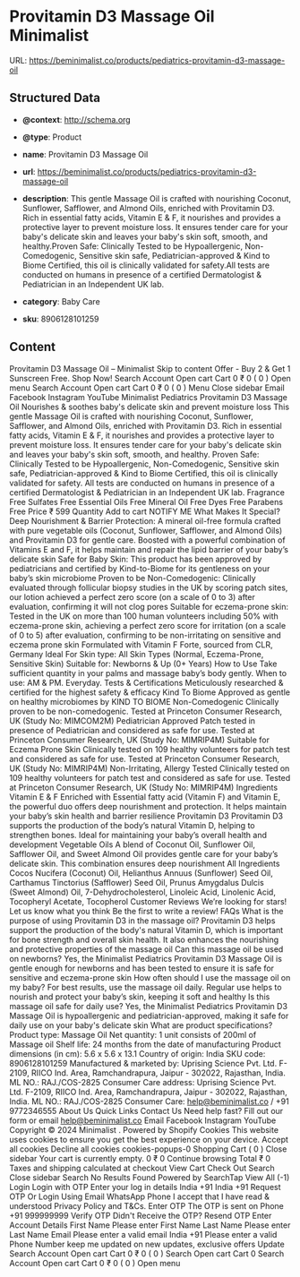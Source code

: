 # Provitamin D3 Massage Oil  Minimalist

URL: https://beminimalist.co/products/pediatrics-provitamin-d3-massage-oil

## Structured Data

- **@context**: http://schema.org
- **@type**: Product
- **name**: Provitamin D3 Massage Oil
- **url**: https://beminimalist.co/products/pediatrics-provitamin-d3-massage-oil
- **description**: This gentle Massage Oil is crafted with nourishing Coconut, Sunflower, Safflower, and Almond Oils, enriched with Provitamin D3. Rich in essential fatty acids, Vitamin E &amp; F, it nourishes and provides a protective layer to prevent moisture loss. It ensures tender care for your baby's delicate skin and leaves your baby's skin soft, smooth, and healthy.Proven Safe: Clinically Tested to be Hypoallergenic, Non-Comedogenic, Sensitive skin safe, Pediatrician-approved &amp; Kind to Biome Certified, this oil is clinically validated for safety.All tests are conducted on humans in presence of a certified Dermatologist &amp; Pediatrician in an Independent UK lab.

- **category**: Baby Care
- **sku**: 8906128101259

## Content

Provitamin D3 Massage Oil – Minimalist
Skip to content
Offer - Buy 2 & Get 1 Sunscreen Free. Shop Now!
Search
Account
Open cart
Cart
0
₹ 0
(
0
)
Open menu
Search
Account
Open cart
Cart
0
₹ 0
(
0
)
Menu
Close sidebar
Email
Facebook
Instagram
YouTube
Minimalist Pediatrics
Provitamin D3 Massage Oil
Nourishes & soothes baby's delicate skin and prevent moisture loss
This gentle Massage Oil is crafted with nourishing Coconut, Sunflower, Safflower, and Almond Oils, enriched with Provitamin D3. Rich in essential fatty acids, Vitamin E & F, it nourishes and provides a protective layer to prevent moisture loss. It ensures tender care for your baby's delicate skin and leaves your baby's skin soft, smooth, and healthy.
Proven Safe: Clinically Tested to be Hypoallergenic, Non-Comedogenic, Sensitive skin safe, Pediatrician-approved & Kind to Biome Certified, this oil is clinically validated for safety.
All tests are conducted on humans in presence of a certified Dermatologist & Pediatrician in an Independent UK lab.
Fragrance Free
Sulfates Free
Essential Oils Free
Mineral Oil Free
Dyes Free
Parabens Free
Price
₹ 599
Quantity
Add to cart
NOTIFY ME
What Makes It Special?
Deep Nourishment & Barrier Protection: A mineral oil-free formula crafted with pure vegetable oils (Coconut, Sunflower, Safflower, and Almond Oils) and Provitamin D3 for gentle care. Boosted with a powerful combination of Vitamins E and F, it helps maintain and repair the lipid barrier of your baby’s delicate skin
Safe for Baby Skin: This product has been approved by pediatricians and certified by Kind-to-Biome for its gentleness on your baby’s skin microbiome
Proven to be Non-Comedogenic: Clinically evaluated through follicular biopsy studies in the UK by scoring patch sites, our lotion achieved a perfect zero score (on a scale of 0 to 3) after evaluation, confirming it will not clog pores
Suitable for eczema-prone skin: Tested in the UK on more than 100 human volunteers including 50% with eczema-prone skin, achieving a perfect zero score for irritation (on a scale of 0 to 5) after evaluation, confirming to be non-irritating on sensitive and eczema prone skin
Formulated with Vitamin F Forte, sourced from CLR, Germany
Ideal For
Skin type:
All Skin Types (Normal, Eczema-Prone, Sensitive Skin)
Suitable for:
Newborns & Up (0+ Years)
How to Use
Take sufficient quantity in your palms and massage baby’s body gently.
When to use: AM & PM. Everyday.
Tests & Certifications
Meticulously researched & certified for the highest safety & efficacy
Kind To Biome
Approved as gentle on healthy microbiomes by KIND TO BIOME
Non-Comedogenic
Clinically proven to be non-comedogenic. Tested at Princeton Consumer Research, UK (Study No: MIMCOM2M)
Pediatrician Approved
Patch tested in presence of Pediatrician and considered as safe for use. Tested at Princeton Consumer Research, UK (Study No: MIMRIP4M)
Suitable for Eczema Prone Skin
Clinically tested on 109 healthy volunteers for patch test and considered as safe for use. Tested at Princeton Consumer Research, UK (Study No: MIMRIP4M)
Non-Irritating, Allergy Tested
Clinically tested on 109 healthy volunteers for patch test and considered as safe for use. Tested at Princeton Consumer Research, UK (Study No: MIMRIP4M)
Ingredients
Vitamin E & F
Enriched with Essential fatty acid (Vitamin F) and Vitamin E, the powerful duo offers deep nourishment and protection. It helps maintain your baby’s skin health and barrier resilience
Provitamin D3
Provitamin D3 supports the production of the body’s natural Vitamin D, helping to strengthen bones. Ideal for maintaining your baby’s overall health and development
Vegetable Oils
A blend of Coconut Oil, Sunflower Oil, Safflower Oil, and Sweet Almond Oil provides gentle care for your baby’s delicate skin. This combination ensures deep nourishment
All Ingredients
Cocos Nucifera (Coconut) Oil, Helianthus Annuus (Sunflower) Seed Oil, Carthamus Tinctorius (Safflower) Seed Oil, Prunus Amygdalus Dulcis (Sweet Almond) Oil, 7-Dehydrocholesterol, Linoleic Acid, Linolenic Acid, Tocopheryl Acetate, Tocopherol
Customer Reviews
We’re looking for stars!
Let us know what you think
Be the first to write a review!
FAQs
What is the purpose of using Provitamin D3 in the massage oil?
Provitamin D3 helps support the production of the body's natural Vitamin D, which is important for bone strength and overall skin health. It also enhances the nourishing and protective properties of the massage oil
Can this massage oil be used on newborns?
Yes, the Minimalist Pediatrics Provitamin D3 Massage Oil is gentle enough for newborns and has been tested to ensure it is safe for sensitive and eczema-prone skin
How often should I use the massage oil on my baby?
For best results, use the massage oil daily. Regular use helps to nourish and protect your baby’s skin, keeping it soft and healthy
Is this massage oil safe for daily use?
Yes, the Minimalist Pediatrics Provitamin D3 Massage Oil is hypoallergenic and pediatrician-approved, making it safe for daily use on your baby's delicate skin
What are product specifications?
Product type:
Massage Oil
Net quantity:
1 unit consists of 200ml of Massage oil
Shelf life:
24 months from the date of manufacturing
Product dimensions (in cm):
5.6 x 5.6 x 13.1
Country of origin:
India
SKU code:
8906128101259
Manufactured & marketed by:
Uprising Science Pvt. Ltd. F-2109, RIICO Ind. Area, Ramchandrapura, Jaipur - 302022, Rajasthan, India. ML NO.: RAJ./COS-2825
Consumer Care address:
Uprising Science Pvt. Ltd. F-2109, RIICO Ind. Area, Ramchandrapura, Jaipur - 302022, Rajasthan, India. ML NO.: RAJ./COS-2825
Consumer Care:
help@beminimalist.co / +91 9772346555
About Us
Quick Links
Contact Us
Need help fast? Fill out
our form
or email help@beminimalist.co
Email
Facebook
Instagram
YouTube
Copyright © 2024
Minimalist
.
Powered by Shopify
Cookies
This website uses cookies to ensure you get the best experience on your device.
Accept all cookies
Decline all cookies
cookies-popups-0
Shopping Cart
            (
0
)
Close sidebar
Your cart is currently empty.
0
₹ 0
Continue browsing
Total
₹ 0
Taxes and shipping calculated at checkout
View Cart
Check Out
Search
Close sidebar
Search
No Results Found
Powered by SearchTap
View All (-1)
Login
Login with OTP
Enter your log in details
India
+91
India
+91
Request OTP
Or Login Using
Email
WhatsApp
Phone
I accept that I have read & understood
Privacy Policy
and T&Cs.
Enter OTP
The OTP is sent on
Phone
+91 999999999
Verify OTP
Didn't Receive the OTP?
Resend OTP
Enter Account Details
First Name
Please enter First Name
Last Name
Please enter Last Name
Email
Please enter a valid email
India
+91
Please enter a valid Phone Number
keep me updated on new updates, exclusive offers
Update
Search
Account
Open cart
Cart
0
₹ 0
(
0
)
Search
Open cart
Cart
0
Search
Account
Open cart
Cart
0
₹ 0
(
0
)
Open menu